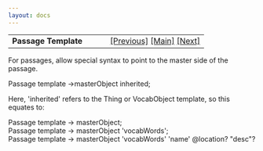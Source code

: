 ```yaml
---
layout: docs
---
```

<table width="100%" data-border="0" data-cellspacing="0"
data-cellpadding="3" data-bgcolor="#C0C0C0">
<colgroup>
<col style="width: 50%" />
<col style="width: 50%" />
</colgroup>
<tbody>
<tr>
<td style="text-align: left;"><strong>Passage Template<br />
</strong></td>
<td style="text-align: right;"><a
href="onewayroomconnectortemplate.html">[Previous]</a> <a
href="generalintroduction.html">[Main]</a> <a
href="roomtemplate.html">[Next]</a></td>
</tr>
</tbody>
</table>

  
For passages, allow special syntax to point to the master side of the
passage.  
  
Passage template -\>masterObject inherited;  
  
Here, 'inherited' refers to the Thing or VocabObject template, so this
equates to:  
  
Passage template -\> masterObject;  
Passage template -\> masterObject 'vocabWords';  
Passage template -\> masterObject 'vocabWords' 'name' @location? "desc"?  
  
  
